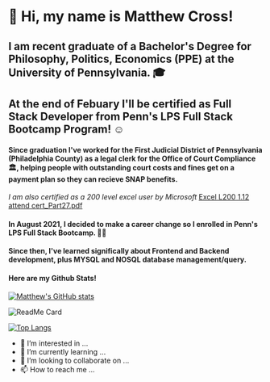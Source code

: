 # 👋 Hi, my name is Matthew Cross! 
## I am recent graduate of a Bachelor's Degree for Philosophy, Politics, Economics (PPE) at the University of Pennsylvania. 🎓
## At the end of Febuary I'll be certified as Full Stack Developer from Penn's LPS Full Stack Bootcamp Program! ☺

#### Since graduation I've worked for the First Judicial District of Pennsylvania (Philadelphia County) as a legal clerk for the Office of Court Compliance 🏛️, helping people with outstanding court costs and fines get on a payment plan so they can recieve SNAP benefits. 
*I am also certified as a 200 level excel user by Microsoft* [Excel L200 1.12 attend cert_Part27.pdf](https://github.com/matt-cross23/matt-cross23/files/8004163/Excel.L200.1.12.attend.cert_Part27.pdf)

#### In August 2021, I decided to make a career change so I enrolled in Penn's LPS Full Stack Bootcamp. 👨‍💻

#### Since then, I've learned significally about Frontend and Backend development, plus MYSQL and NOSQL database management/query.  

#### Here are my Github Stats!
[![Matthew's GitHub stats](https://github-readme-stats.vercel.app/api/?username=matt-cross23&theme=shades-of-purple&show_icons=true)](https://github.com/matt_cross23/github-readme-stats)

![ReadMe Card](https://github-readme-stats.vercel.app/api/pin/?username=matt-cross23&repo=E-Commerce-Backend)

[![Top Langs](https://github-readme-stats.vercel.app/api/top-langs/?username=matt-cross23)](https://github.com/matt-cross23/github-readme-stats)

- 👀 I’m interested in ...
- 🌱 I’m currently learning ...
- 💞️ I’m looking to collaborate on ...
- 📫 How to reach me ...


